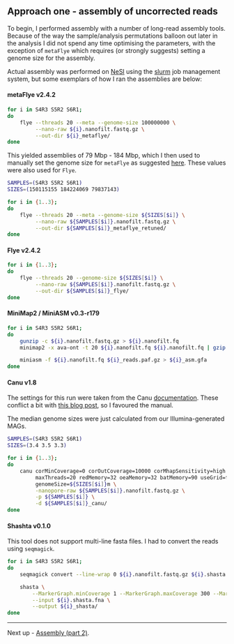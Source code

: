 ## Approach one - assembly of uncorrected reads

To begin, I performed assembly with a number of long-read assembly tools. Because of the way the sample/analysis permutations balloon out later in the analysis I did not spend any time optimising the parameters, with the exception of `metaFlye` which requires (or strongly suggests) setting a genome size for the assembly.

Actual assembly was performed on [NeSI](https://www.nesi.org.nz/) using the [slurm](https://slurm.schedmd.com/documentation.html) job management system, but some exemplars of how I ran the assemblies are below:

#### metaFlye v2.4.2

```bash
for i in S4R3 S5R2 S6R1;
do
    flye --threads 20 --meta --genome-size 100000000 \
         --nano-raw ${i}.nanofilt.fastq.gz \
         --out-dir ${i}_metaflye/
done
```

This yielded assemblies of 79 Mbp - 184 Mbp, which I then used to manually set the genome size for `metaFlye` as suggested [here](https://github.com/fenderglass/Flye/blob/flye/docs/FAQ.md). These values were also used for `Flye`.

```bash
SAMPLES=(S4R3 S5R2 S6R1)
SIZES=(150115155 184224069 79837143)

for i in {1..3};
do
    flye --threads 20 --meta --genome-size ${SIZES[$i]} \
         --nano-raw ${SAMPLES[$i]}.nanofilt.fastq.gz \
         --out-dir ${SAMPLES[$i]}_metaflye_retuned/
done
```

#### Flye v2.4.2

```bash
for i in {1..3};
do
    flye --threads 20 --genome-size ${SIZES[$i]} \
         --nano-raw ${SAMPLES[$i]}.nanofilt.fastq.gz \
         --out-dir ${SAMPLES[$i]}_flye/
done
```

#### MiniMap2 / MiniASM v0.3-r179

```bash
for i in S4R3 S5R2 S6R1;
do
    gunzip -c ${i}.nanofilt.fastq.gz > ${i}.nanofilt.fq
    minimap2 -x ava-ont -t 20 ${i}.nanofilt.fq ${i}.nanofilt.fq | gzip -1 > ${i}.nanofilt.fq_reads.paf.gz

    miniasm -f ${i}.nanofilt.fq ${i}_reads.paf.gz > ${i}_asm.gfa
done
```

#### Canu v1.8

The settings for this run were taken from the Canu [documentation](https://readthedocs.org/projects/canu/downloads/pdf/latest/). These conflict a bit with [this blog post](https://github.com/marbl/canu/issues/634), so I favoured the manual.

The median genome sizes were just calculated from our Illumina-generated MAGs.

```bash
SAMPLES=(S4R3 S5R2 S6R1)
SIZES=(3.4 3.5 3.3)

for i in {1..3};
do
    canu corMinCoverage=0 corOutCoverage=10000 corMhapSensitivity=high correctedErrorRate=0.16 \
         maxThreads=20 redMemory=32 oeaMemory=32 batMemory=90 useGrid=false \
         genomeSize=${SIZES[$i]}m \
         -nanopore-raw ${SAMPLES[$i]}.nanofilt.fastq.gz \
         -p ${SAMPLES[$i]} \
         -d ${SAMPLES[$i]}_canu/
done
```

#### Shashta v0.1.0

This tool does not support multi-line fasta files. I had to convert the reads using `seqmagick`.

```bash
for i in S4R3 S5R2 S6R1;
do
    seqmagick convert --line-wrap 0 ${i}.nanofilt.fastq.gz ${i}.shasta.fna

    shasta \
        --MarkerGraph.minCoverage 1 --MarkerGraph.maxCoverage 300 --MarkerGraph.highCoverageThreshold 300 \
        --input ${i}.shasta.fna \
        --output ${i}_shasta/
done
```

----

Next up - [Assembly (part 2)](https://github.com/GenomicsAotearoa/methods-and-musings/blob/master/metagenomic_ont/3_error_correction.md).
